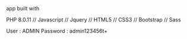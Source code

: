 app built with

PHP 8.0.11 // Javascript // Jquery // HTML5 // CSS3 // Bootstrap // Sass

User : ADMIN
Password : admin123456t+
